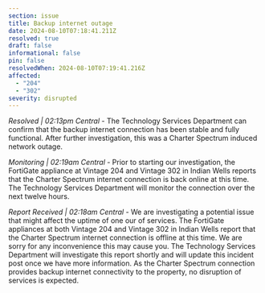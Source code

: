 ```yaml
---
section: issue
title: Backup internet outage
date: 2024-08-10T07:18:41.211Z
resolved: true
draft: false
informational: false
pin: false
resolvedWhen: 2024-08-10T07:19:41.216Z
affected:
  - "204"
  - "302"
severity: disrupted
---
```

*Resolved | 02:13pm Central* - The Technology Services Department can confirm that the backup internet connection has been stable and fully functional. After further investigation, this was a Charter Spectrum induced network outage.

*Monitoring | 02:19am Central* - Prior to starting our investigation, the FortiGate appliance at Vintage 204 and Vintage 302 in Indian Wells reports that the Charter Spectrum internet connection is back online at this time. The Technology Services Department will monitor the connection over the next twelve hours.

*Report Received | 02:18am Central* - We are investigating a potential issue that might affect the uptime of one our of services. The FortiGate appliances at both Vintage 204 and Vintage 302 in Indian Wells report that the Charter Spectrum internet connection is offline at this time. We are sorry for any inconvenience this may cause you. The Technology Services Department will investigate this report shortly and will update this incident post once we have more information. As the Charter Spectrum connection provides backup internet connectivity to the property, no disruption of services is expected.